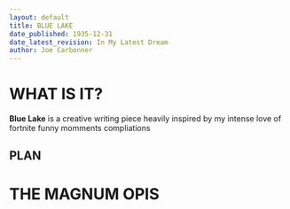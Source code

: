 ```yaml
---
layout: default
title: BLUE LAKE
date_published: 1935-12-31
date_latest_revision: In My Latest Dream
author: Joe Carbonner
---
```


# WHAT IS IT?

**Blue Lake** is a creative writing piece heavily inspired by my intense love of fortnite funny momments compliations

## PLAN

# THE MAGNUM OPIS